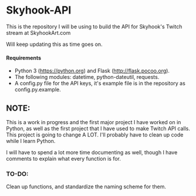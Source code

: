 # Skyhook-API

This is the repository I will be using to build the API for Skyhook's Twitch stream at SkyhookArt.com

Will keep updating this as time goes on.

#### Requirements
* Python 3 (https://python.org) and Flask (http://flask.pocoo.org).
* The following modules: datetime, python-dateutil, requests.
* A config.py file for the API keys, it's example file is in the repository as config.py.example.

## NOTE:
This is a work in progress and the first major project I have worked on in Python, as well as the first project that I have used to make Twitch API calls. This project is going to change A LOT. I'll probably have to clean up code while I learn Python.

I will have to spend a lot more time documenting as well, though I have comments to explain what every function is for.

### TO-DO:
Clean up functions, and standardize the naming scheme for them.
